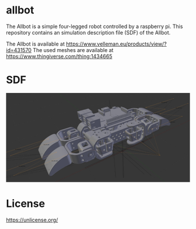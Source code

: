 # allbot
The Allbot is a simple four-legged robot controlled by a raspberry pi.
This repository contains an simulation description file (SDF) of the Allbot.

The Allbot is available at https://www.velleman.eu/products/view/?id=431570
The used meshes are available at https://www.thingiverse.com/thing:1434665

# SDF
<img src="https://github.com/janek-gross/allbot/blob/master/visual.png?raw=true" width="800" />

# License
https://unlicense.org/
